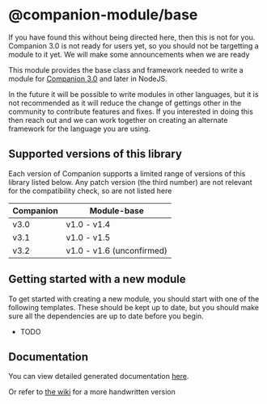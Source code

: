 # @companion-module/base

If you have found this without being directed here, then this is not for you.
Companion 3.0 is not ready for users yet, so you should not be targetting a module to it yet. We will make some announcements when we are ready

This module provides the base class and framework needed to write a module for [Companion 3.0](https://github.com/bitfocus/companion) and later in NodeJS.

In the future it will be possible to write modules in other languages, but it is not recommended as it will reduce the change of gettings other in the community to contribute features and fixes. If you interested in doing this then reach out and we can work together on creating an alternate framework for the language you are using.

## Supported versions of this library

Each version of Companion supports a limited range of versions of this library listed below. Any patch version (the third number) are not relevant for the compatibility check, so are not listed here

| Companion | Module-base               |
| --------- | ------------------------- |
| v3.0      | v1.0 - v1.4               |
| v3.1      | v1.0 - v1.5               |
| v3.2      | v1.0 - v1.6 (unconfirmed) |

## Getting started with a new module

To get started with creating a new module, you should start with one of the following templates. These should be kept up to date, but you should make sure all the dependencies are up to date before you begin.

- TODO

## Documentation

You can view detailed generated documentation [here](https://bitfocus.github.io/companion-module-base/).

Or refer to [the wiki](https://github.com/bitfocus/companion-module-base/wiki) for a more handwritten version
